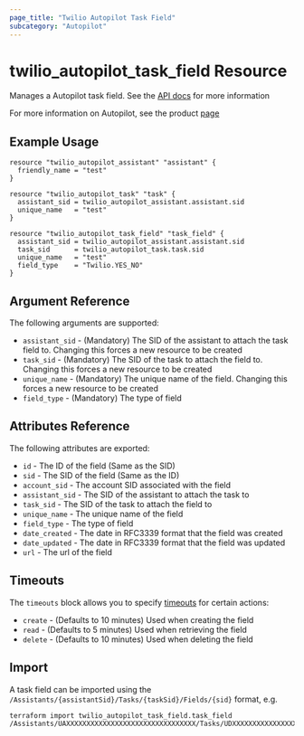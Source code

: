 ```yaml
---
page_title: "Twilio Autopilot Task Field"
subcategory: "Autopilot"
---
```


# twilio_autopilot_task_field Resource

Manages a Autopilot task field. See the [API docs](https://www.twilio.com/docs/autopilot/api/task-field) for more information

For more information on Autopilot, see the product [page](https://www.twilio.com/autopilot)

## Example Usage

```hcl
resource "twilio_autopilot_assistant" "assistant" {
  friendly_name = "test"
}

resource "twilio_autopilot_task" "task" {
  assistant_sid = twilio_autopilot_assistant.assistant.sid
  unique_name   = "test"
}

resource "twilio_autopilot_task_field" "task_field" {
  assistant_sid = twilio_autopilot_assistant.assistant.sid
  task_sid      = twilio_autopilot_task.task.sid
  unique_name   = "test"
  field_type    = "Twilio.YES_NO"
}
```

## Argument Reference

The following arguments are supported:

- `assistant_sid` - (Mandatory) The SID of the assistant to attach the task field to. Changing this forces a new resource to be created
- `task_sid` - (Mandatory) The SID of the task to attach the field to. Changing this forces a new resource to be created
- `unique_name` - (Mandatory) The unique name of the field. Changing this forces a new resource to be created
- `field_type` - (Mandatory) The type of field

## Attributes Reference

The following attributes are exported:

- `id` - The ID of the field (Same as the SID)
- `sid` - The SID of the field (Same as the ID)
- `account_sid` - The account SID associated with the field
- `assistant_sid` - The SID of the assistant to attach the task to
- `task_sid` - The SID of the task to attach the field to
- `unique_name` - The unique name of the field
- `field_type` - The type of field
- `date_created` - The date in RFC3339 format that the field was created
- `date_updated` - The date in RFC3339 format that the field was updated
- `url` - The url of the field

## Timeouts

The `timeouts` block allows you to specify [timeouts](https://www.terraform.io/docs/configuration/resources.html#timeouts) for certain actions:

- `create` - (Defaults to 10 minutes) Used when creating the field
- `read` - (Defaults to 5 minutes) Used when retrieving the field
- `delete` - (Defaults to 10 minutes) Used when deleting the field

## Import

A task field can be imported using the `/Assistants/{assistantSid}/Tasks/{taskSid}/Fields/{sid}` format, e.g.

```shell
terraform import twilio_autopilot_task_field.task_field /Assistants/UAXXXXXXXXXXXXXXXXXXXXXXXXXXXXXXXX/Tasks/UDXXXXXXXXXXXXXXXXXXXXXXXXXXXXXXXX/Fields/UEXXXXXXXXXXXXXXXXXXXXXXXXXXXXXXXX
```
